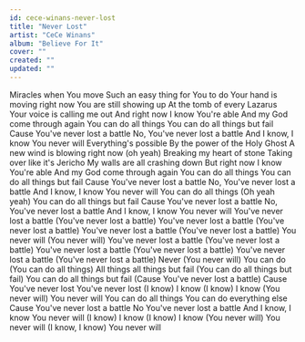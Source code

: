 ```yaml
---
id: cece-winans-never-lost
title: "Never Lost"
artist: "CeCe Winans"
album: "Believe For It"
cover: ""
created: ""
updated: ""
---
```


Miracles when You move
Such an easy thing for You to do
Your hand is moving right now
You are still showing up
At the tomb of every Lazarus
Your voice is calling me out
And right now I know You're able
And my God come through again
You can do all things
You can do all things but fail
Cause You've never lost a battle
No, You've never lost a battle
And I know, I know
You never will
Everything's possible
By the power of the Holy Ghost
A new wind is blowing right now (oh yeah)
Breaking my heart of stone
Taking over like it's Jericho
My walls are all crashing down
But right now I know You're able
And my God come through again
You can do all things
You can do all things but fail
Cause You've never lost a battle
No, You've never lost a battle
And I know, I know
You never will
You can do all things
(Oh yeah yeah)
You can do all things but fail
Cause You've never lost a battle
No, You've never lost a battle
And I know, I know
You never will
You've never lost a battle
(You've never lost a battle)
You've never lost a battle
(You've never lost a battle)
You've never lost a battle
(You've never lost a battle)
You never will (You never will)
You've never lost a battle
(You've never lost a battle)
You've never lost a battle
(You've never lost a battle)
You've never lost a battle
(You've never lost a battle)
Never (You never will)
You can do
(You can do all things)
All things all things but fail
(You can do all things but fail)
You can do all things but fail
(Cause You've never lost a battle)
Cause You've never lost
You've never lost
(I know) I know (I know) I know
(You never will) You never will
You can do all things
You can do everything else
Cause You've never lost a battle
No You've never lost a battle
And I know, I know
You never will
(I know) I know (I know) I know
(You never will) You never will
(I know, I know) You never will